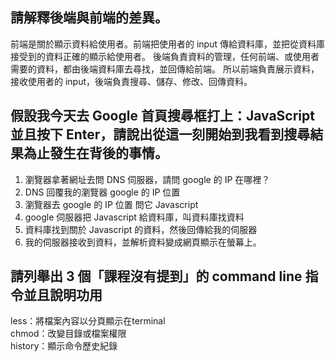 ## 請解釋後端與前端的差異。
前端是關於顯示資料給使用者。前端把使用者的 input 傳給資料庫，並把從資料庫接受到的資料正確的顯示給使用者。
後端負責資料的管理，任何前端、或使用者需要的資料，都由後端資料庫去尋找，並回傳給前端。
所以前端負責展示資料，接收使用者的 input，後端負責搜尋、儲存、修改、回傳資料。

## 假設我今天去 Google 首頁搜尋框打上：JavaScript 並且按下 Enter，請說出從這一刻開始到我看到搜尋結果為止發生在背後的事情。
1. 瀏覽器拿著網址去問 DNS 伺服器，請問 google 的 IP 在哪裡？ 
2.  DNS 回覆我的瀏覽器 google 的 IP 位置
3.  瀏覽器去 google 的 IP 位置 問它 Javascript
4. google 伺服器把 Javascript 給資料庫，叫資料庫找資料
5. 資料庫找到關於 Javascript 的資料，然後回傳給我的伺服器
6. 我的伺服器接收到資料，並解析資料變成網頁顯示在螢幕上。


## 請列舉出 3 個「課程沒有提到」的 command line 指令並且說明功用

less：將檔案內容以分頁顯示在terminal  
chmod：改變目錄或檔案權限  
history：顯示命令歷史紀錄  